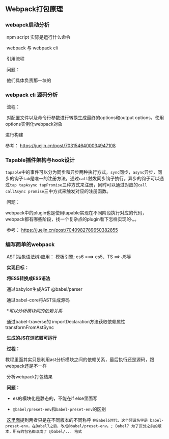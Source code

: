 ## Webpack打包原理

### webapck启动分析

​	npm script 实际是运行什么命令

​	webpack 与 webpack cli

​		引用流程

​		问题：

​			他们具体负责那一块的

### webpack cli 源码分析

​	流程：

​			对配置文件以及命令行参数进行转换生成最终的options和output options，使用options实例化webpack对象

进行构建

参考： https://juejin.cn/post/7031546400034947108

### Tapable插件架构与hook设计

​		`tapable`中的事件可以分为同步和异步两种执行方式，`sync`同步，`async`异步，同步的钩子`tab`是唯一的注册方法，通过`call`触发同步钩子执行。异步的钩子可以通过`tap tapAsync tapPromise`三种方式来注册，同时可以通过对应的`call callAsync promise`三中方式来触发对应的注册函数。

​	问题：

​		webpack中的plugin也是使用tapable实现在不同阶段执行对应的代码，webpack都有哪些阶段，找一个复杂点的plugin看下怎样实现的·。。

​	参考： https://juejin.cn/post/7040982789650382855	

### 编写简单的webpack

​	AST(抽象语法树)应用： 模板引擎; es6 ===> es5、TS ==> JS等

​	**实现目标：**

​		**将ES5转换成ES5语法**

​			通过babylon生成AST   @babel/parser

​			通过babel-core将AST生成源码

​		**可以分析模块间的依赖关系*

​			通过babel-traverse的 importDeclaration方法获取依赖属性  transformFromAstSync

​		**生成的JS在浏览器可运行**

​	**过程：**

​		教程里面其实只是利用ast分析模块之间的依赖关系，最后执行还是源码，跟webpack还是不一样

​		分析webpack打包结果

​	**问题：**

* es的模块化是静态的，不能在if else里面写	

*  `@babel/preset-env`和`babel-preset-env`的区别

​		[这里面](https://www.jiangruitao.com/babel/babel-preset-env/)提到两者只是在不同版本的不同称呼 `在Babel6时代，这个预设名字是 babel-preset-env，在Babel7之后，改成@babel/preset-env。; Babel7 为了区分之前的版本，所有的包名都改成了 @babel/... 格式`

​			

